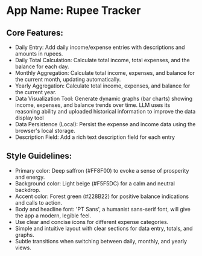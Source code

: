 # **App Name**: Rupee Tracker

## Core Features:

- Daily Entry: Add daily income/expense entries with descriptions and amounts in rupees.
- Daily Total Calculation: Calculate total income, total expenses, and the balance for each day.
- Monthly Aggregation: Calculate total income, expenses, and balance for the current month, updating automatically.
- Yearly Aggregation: Calculate total income, expenses, and balance for the current year.
- Data Visualization Tool: Generate dynamic graphs (bar charts) showing income, expenses, and balance trends over time. LLM uses its reasoning ability and uploaded historical information to improve the data display tool
- Data Persistence (Local): Persist the expense and income data using the browser's local storage.
- Description Field: Add a rich text description field for each entry

## Style Guidelines:

- Primary color: Deep saffron (#FF8F00) to evoke a sense of prosperity and energy.
- Background color: Light beige (#F5F5DC) for a calm and neutral backdrop.
- Accent color: Forest green (#228B22) for positive balance indications and calls to action.
- Body and headline font: 'PT Sans', a humanist sans-serif font, will give the app a modern, legible feel.
- Use clear and concise icons for different expense categories.
- Simple and intuitive layout with clear sections for data entry, totals, and graphs.
- Subtle transitions when switching between daily, monthly, and yearly views.